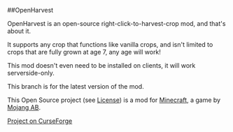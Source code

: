 ##OpenHarvest

OpenHarvest is an open-source right-click-to-harvest-crop mod, and that's about it.

It supports any crop that functions like vanilla crops, and isn't limited to crops that are fully grown at age 7, any age will work!

This mod doesn't even need to be installed on clients, it will work serverside-only.

This branch is for the latest version of the mod.

This Open Source project (see [License](https://github.com/sblectric/OpenHarvest/blob/master/license.md)) is a mod for [Minecraft](http://www.minecraft.net/), a game by [Mojang AB](http://mojang.com/).

[Project on CurseForge](http://minecraft.curseforge.com/projects/openharvest)
